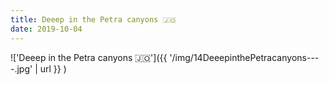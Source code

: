```yaml
---
title: Deeep in the Petra canyons 🇯🇴
date: 2019-10-04
---
```


!['Deeep in the Petra canyons 🇯🇴']({{ '/img/14DeeepinthePetracanyons----.jpg' | url }} )